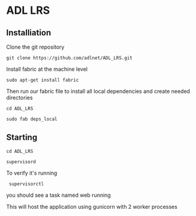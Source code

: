 # ADL LRS

## Installiation
Clone the git repository

    git clone https://github.com/adlnet/ADL_LRS.git
    

Install fabric at the machine level

    sudo apt-get install fabric

Then run our fabric file to install all local dependencies and create needed directories

    cd ADL_LRS

    sudo fab deps_local

## Starting

    cd ADL_LRS

    supervisord

To verify it's running

     supervisorctl

you should see a task named web running


This will host the application using gunicorn with 2 worker processes